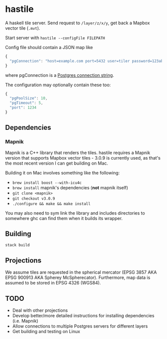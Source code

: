 hastile
=======

A haskell tile server. Send request to `/layer/z/x/y`, get back a Mapbox vector tile (`.mvt`).

Start server with `hastile --configFile FILEPATH`

Config file should contain a JSON map like

```javascript
{
  "pgConnection": "host=example.com port=5432 user=tiler password=123abc dbname=notoracle"
}
```

where pgConnection is a [Postgres connection string](https://www.postgresql.org/docs/9.4/static/libpq-connect.html#LIBPQ-CONNSTRING).

The configuration may optionally contain these too:

```javascript
{
  "pgPoolSize": 10,
  "pgTimeout": 5,
  "port": 1234
}
```

Dependencies
------------

### Mapnik

Mapnik is a C++ library that renders the tiles. hastile requires a Mapnik version that supports Mapbox vector tiles - 3.0.9 is currently used, as that's the most recent version I can get building on Mac.

Building it on Mac involves something like the following:

 - `brew install boost --with-icu4c`
 - `brew install` mapnik's dependencies (**not** mapnik itself)
 - `git clone <mapnik>`
 - `git checkout v3.0.9`
 - `./configure && make && make install`
 
You may also need to sym link the library and includes directories to somewhere ghc can find them when it builds its wrapper.

Building
--------

`stack build`

Projections
-----------

We assume tiles are requested in the spherical mercator (EPSG 3857 AKA EPSG 900913 AKA Spherey McSpherecator). Furthermore, map data is assumed to be stored in EPSG 4326 (WGS84).

TODO
----

 - Deal with other projections
 - Develop better/more detailed instructions for installing dependencies (i.e. Mapnik)
 - Allow connections to multiple Postgres servers for different layers
 - Get building and testing on Linux
